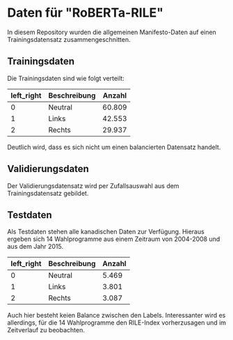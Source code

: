 # Daten für "RoBERTa-RILE"

In diesem Repository wurden die allgemeinen Manifesto-Daten auf einen Trainingsdatensatz zusammengeschnitten.

## Trainingsdaten

Die Trainingsdaten sind wie folgt verteilt:

| left_right | Beschreibung | Anzahl |
|------------|--------------|--------|
| 0          | Neutral      | 60.809 |
| 1          | Links        | 42.553 |
| 2          | Rechts       | 29.937 |

Deutlich wird, dass es sich nicht um einen balancierten Datensatz handelt.
## Validierungsdaten

Der Validierungsdatensatz wird per Zufallsauswahl aus dem Trainingsdatensatz gebildet.

## Testdaten

Als Testdaten stehen alle kanadischen Daten zur Verfügung.
Hieraus ergeben sich 14 Wahlprogramme aus einem Zeitraum von 2004-2008 und aus dem Jahr 2015.

| left_right | Beschreibung | Anzahl |
|------------|--------------|--------|
| 0          | Neutral      | 5.469 |
| 1          | Links        | 3.801 |
| 2          | Rechts       | 3.087 |

Auch hier besteht keien Balance zwischen den Labels.
Interessanter wird es allerdings, für die 14 Wahlprogramme den RILE-Index vorherzusagen und im Zeitverlauf zu beobachten.

